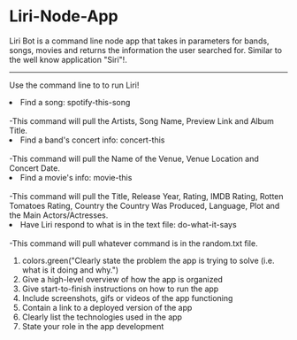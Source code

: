 # Liri-Node-App

Liri Bot is a command line node app that takes in parameters for bands, songs, movies and returns the information the user searched for. Similar to the well know application "Siri"!. 

***
Use the command line to to run Liri! 
<li>Find a song: spotify-this-song <insert song></li><br>
    -This command will pull the Artists, Song Name,  Preview Link and Album Title. 
<li>Find a band's concert info: concert-this <insert band></li><br>
    -This command will pull the Name of the Venue, Venue Location and Concert Date.
<li>Find a movie's info: movie-this <insert movie title></li><br>
    -This command will pull the Title, Release Year, Rating, IMDB Rating, Rotten Tomatoes Rating, Country the Country Was Produced, Language, Plot and the Main Actors/Actresses.
<li>Have Liri respond to what is in the text file: do-what-it-says </li><br>
    -This command will pull whatever command is in the random.txt file.



1. colors.green("Clearly state the problem the app is trying to solve (i.e. what is it doing and why.")
2. Give a high-level overview of how the app is organized
3. Give start-to-finish instructions on how to run the app
4. Include screenshots, gifs or videos of the app functioning
5. Contain a link to a deployed version of the app
6. Clearly list the technologies used in the app
7. State your role in the app development
